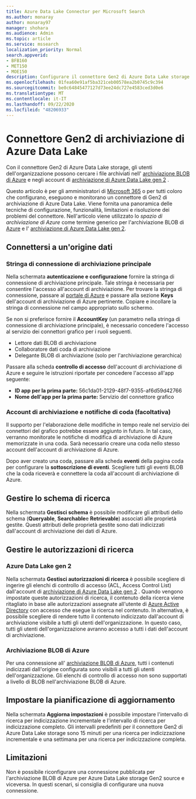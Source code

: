 ```yaml
---
title: Azure Data Lake Connector per Microsoft Search
ms.author: monaray
author: monaray97
manager: shohara
ms.audience: Admin
ms.topic: article
ms.service: mssearch
localization_priority: Normal
search.appverid:
- BFB160
- MET150
- MOE150
description: Configurare il connettore Gen2 di Azure Data Lake storage per Microsoft Search
ms.openlocfilehash: 01fea60e91af5ba321ceb00578ea2b0745c9c394
ms.sourcegitcommit: be0c64845477127d73ee24dc727e4583ced3d0e6
ms.translationtype: MT
ms.contentlocale: it-IT
ms.lasthandoff: 09/22/2020
ms.locfileid: "48206933"
---
```

# <a name="azure-data-lake-storage-gen2-connector"></a>Connettore Gen2 di archiviazione di Azure Data Lake

Con il connettore Gen2 di Azure Data Lake storage, gli utenti dell'organizzazione possono cercare i file archiviati nell' [archiviazione BLOB di Azure](https://docs.microsoft.com/azure/storage/blobs/storage-blobs-introduction) e negli account di [archiviazione di Azure Data Lake gen 2](https://docs.microsoft.com/azure/storage/blobs/data-lake-storage-introduction) .

Questo articolo è per gli amministratori di [Microsoft 365](https://www.microsoft.com/microsoft-365) o per tutti coloro che configurano, eseguono e monitorano un connettore di Gen2 di archiviazione di Azure Data Lake. Viene fornita una panoramica delle tecniche di configurazione, funzionalità, limitazioni e risoluzione dei problemi del connettore. Nell'articolo viene utilizzato lo *spazio di archiviazione di Azure* come termine generico per l'archiviazione BLOB di [Azure](https://docs.microsoft.com/azure/storage/blobs/storage-blobs-introduction) e l' [archiviazione di Azure Data Lake gen 2](https://docs.microsoft.com/azure/storage/blobs/data-lake-storage-introduction).

## <a name="connect-to-a-data-source"></a>Connettersi a un'origine dati
### <a name="primary-storage-connection-string"></a>Stringa di connessione di archiviazione principale 
Nella schermata **autenticazione e configurazione** fornire la stringa di connessione di archiviazione principale. Tale stringa è necessaria per consentire l'accesso all'account di archiviazione. Per trovare la stringa di connessione, passare al [portale di Azure](https://ms.portal.azure.com/#home) e passare alla sezione **Keys** dell'account di archiviazione di Azure pertinente. Copiare e incollare la stringa di connessione nel campo appropriato sullo schermo.

Se non si preferisce fornire il **AccountKey** (un parametro nella stringa di connessione di archiviazione principale), è necessario concedere l'accesso al servizio dei connettori grafico per i ruoli seguenti. 
* Lettore dati BLOB di archiviazione
* Collaboratore dati coda di archiviazione
* Delegante BLOB di archiviazione (solo per l'archiviazione gerarchica)

Passare alla scheda **controllo di accesso** dell'account di archiviazione di Azure e seguire le istruzioni riportate per concedere l'accesso all'app seguente:
* **ID app per la prima parte:** 56c1da01-2129-48f7-9355-af6d59d42766
* **Nome dell'app per la prima parte:** Servizio del connettore grafico

### <a name="storage-account-and-queue-notifications-optional"></a>Account di archiviazione e notifiche di coda (facoltativa)
Il supporto per l'elaborazione delle modifiche in tempo reale nel servizio dei connettori del grafico potrebbe essere aggiunto in futuro. In tal caso, verranno monitorate le notifiche di modifica di archiviazione di Azure memorizzate in una coda. Sarà necessario creare una coda nello stesso account dell'account di archiviazione di Azure.

Dopo aver creato una coda, passare alla scheda **eventi** della pagina coda per configurare la **sottoscrizione di eventi**. Scegliere tutti gli eventi BLOB che la coda riceverà e connettere la coda all'account di archiviazione di Azure.

## <a name="manage-the-search-schema"></a>Gestire lo schema di ricerca
Nella schermata **Gestisci schema** è possibile modificare gli attributi dello schema (**Queryable**, **Searchable**e **Retrievable**) associati alle proprietà gestite. Questi attributi delle proprietà gestite sono dati indicizzati dall'account di archiviazione dei dati di Azure.

## <a name="manage-search-permissions"></a>Gestire le autorizzazioni di ricerca
### <a name="azure-data-lake-gen-2"></a>Azure Data Lake gen 2
Nella schermata **Gestisci autorizzazioni di ricerca** è possibile scegliere di ingerire gli elenchi di controllo di accesso (ACL, Access Control List) dall'account di [archiviazione di Azure Data Lake gen 2](https://docs.microsoft.com/azure/storage/blobs/data-lake-storage-introduction) . Quando vengono impostate queste autorizzazioni di ricerca, il contenuto della ricerca viene ritagliato in base alle autorizzazioni assegnate all'utente di [Azure Active Directory](https://docs.microsoft.com/azure/active-directory/) con accesso che esegue la ricerca nel contenuto. In alternativa, è possibile scegliere di rendere tutto il contenuto indicizzato dall'account di archiviazione visibile a tutti gli utenti dell'organizzazione. In questo caso, tutti gli utenti dell'organizzazione avranno accesso a tutti i dati dell'account di archiviazione.

### <a name="azure-blob-storage"></a>Archiviazione BLOB di Azure
Per una connessione all' [archiviazione BLOB di Azure](https://docs.microsoft.com/azure/storage/blobs/storage-blobs-introduction), tutti i contenuti indicizzati dall'origine configurata sono visibili a tutti gli utenti dell'organizzazione. Gli elenchi di controllo di accesso non sono supportati a livello di BLOB nell'archiviazione BLOB di Azure.

## <a name="set-the-refresh-schedule"></a>Impostare la pianificazione di aggiornamento
Nella schermata **Aggiorna impostazioni** è possibile impostare l'intervallo di ricerca per indicizzazione incrementale e l'intervallo di ricerca per indicizzazione completo. Gli intervalli predefiniti per il connettore Gen2 di Azure Data Lake storage sono 15 minuti per una ricerca per indicizzazione incrementale e una settimana per una ricerca per indicizzazione completa.

## <a name="limitations"></a>Limitazioni
Non è possibile riconfigurare una connessione pubblicata per l'archiviazione BLOB di Azure per Azure Data Lake storage Gen2 source e viceversa. In questi scenari, si consiglia di configurare una nuova connessione.
